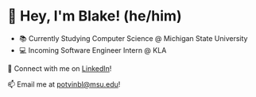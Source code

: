 # 👋 Hey, I'm Blake! (he/him)
- 📚 Currently Studying Computer Science @ Michigan State University
- 💻 Incoming Software Engineer Intern @ KLA

💼 Connect with me on [LinkedIn](https://www.linkedin.com/in/blake-potvin/)!

📫 Email me at [potvinbl@msu.edu](mailto:potvinbl@msu.edu)!
